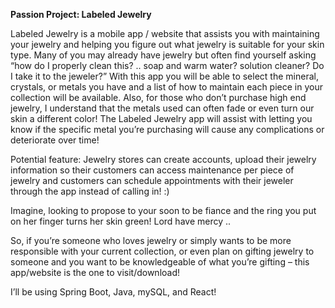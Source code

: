 <b>Passion Project: Labeled Jewelry</b>

Labeled Jewelry is a mobile app / website that assists you with maintaining your jewelry and helping you figure out what jewelry is suitable for your skin type. Many of you may already have jewelry but often find yourself asking “how do I properly clean this? .. soap and warm water? solution cleaner? Do I take it to the jeweler?” With this app you will be able to select the mineral, crystals, or metals you have and a list of how to maintain each piece in your collection will be available. Also, for those who don’t purchase high end jewelry, I understand that the metals used can often fade or even turn our skin a different color! The Labeled Jewelry app will assist with letting you know if the specific metal you’re purchasing will cause any complications or deteriorate over time!

Potential feature: Jewelry stores can create accounts, upload their jewelry information so their customers can access maintenance per piece of jewelry and customers can schedule appointments with their jeweler through the app instead of calling in! :) 

Imagine, looking to propose to your soon to be fiance and the ring you put on her finger turns her skin green! Lord have mercy .. 



So, if you’re someone who loves jewelry or simply wants to be more responsible with your current collection, or even plan on gifting jewelry to someone and you want to be knowledgeable of what you’re gifting – this app/website is the one to visit/download! 


I’ll be using Spring Boot, Java, mySQL, and React!
